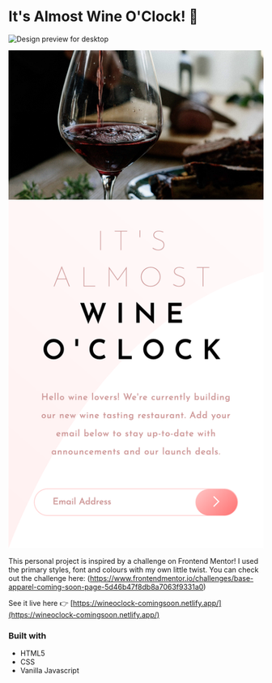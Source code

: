 # It's Almost Wine O'Clock! 🍷

![Design preview for desktop](./images/wine-screenshot-desktop.png)

![Design preview for mobile](./images/wine-screenshot-mobile.png)

This personal project is inspired by a challenge on Frontend Mentor! I used the primary styles, font and colours with my own little twist. You can check out the challenge here: (https://www.frontendmentor.io/challenges/base-apparel-coming-soon-page-5d46b47f8db8a7063f9331a0)

See it live here 👉 [https://wineoclock-comingsoon.netlify.app/](https://wineoclock-comingsoon.netlify.app/)

### Built with

- HTML5
- CSS
- Vanilla Javascript

